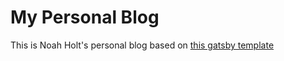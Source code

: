 # My Personal Blog

This is Noah Holt's personal blog based on [this gatsby template](https://github.com/gatsbyjs/gatsby-starter-blog)
